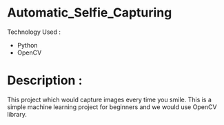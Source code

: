 # Automatic_Selfie_Capturing

Technology Used : 
* Python
* OpenCV
# Description : 
This project which would capture images every time 
you smile. This is a simple machine learning project for beginners and 
we would use OpenCV library.
